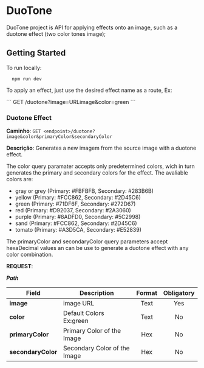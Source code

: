 # DuoTone

DuoTone project is API for applying effects onto an image, such as a duotone effect (two color tones image);

## Getting Started

To run locally:

```
  npm run dev
```

To apply an effect, just use the desired effect name as a route, Ex:

´´´
  GET /duotone?image=URLimage&color=green
´´´

### Duotone Effect

**Caminho**: `GET <endpoint>/duotone?image&color&primaryColor&secondaryColor`

**Descrição**: Generates a new imagem from the source image with a duotone effect.

The color query paramater accepts only predetermined colors, wich in turn generates the primary and secondary colors for the effect. The avaliable colors are:

- gray or grey (Primary: #FBFBFB, Secondary: #283B6B)
- yellow (Primary: #FCC862, Secondary: #2D45C6)
- green (Primary: #71DF6F, Secondary: #272D67)
- red (Primary: #D92037, Secondary: #2A3060)
- purple (Primary: #8ADFD0, Secondary: #5C2998)
- sand (Primary: #FCC862, Secondary: #2D45C6)
- tomato (Primary: #A3D5CA, Secondary: #E52839)

The primaryColor and secondaryColor query parameters accept hexaDecimal values an can be use to generate a duotone effect with any color combination.


**REQUEST**:

***Path***

| Field              | Description                  | Format | Obligatory |
| ------------------ | ---------------------------- | :----: | :--------: |
| **image**          | image URL                    | Text   | Yes        |
| **color**          | Default Colors Ex:green      | Text   | No         |
| **primaryColor**   | Primary Color of the Image   | Hex    | No         |
| **secondaryColor** | Secondary Color of the Image | Hex    | No         |
